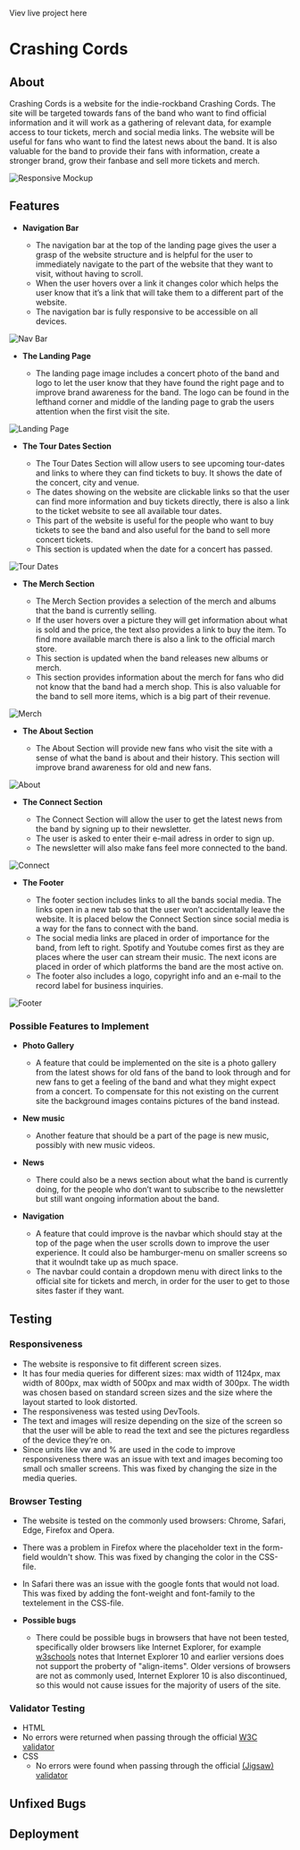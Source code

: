 Viev live project here

# Crashing Cords
## About
Crashing Cords is a website for the indie-rockband Crashing Cords. The site will be targeted towards fans of the band who want to find official information and it will work as a gathering of relevant data, for example access to tour tickets, merch and social media links. The website will be useful for fans who want to find the latest news about the band. It is also valuable for the band to provide their fans with information, create a stronger brand, grow their fanbase and sell more tickets and merch.

![Responsive Mockup]()

## Features
- __Navigation Bar__
 
  - The navigation bar at the top of the landing page gives the user a grasp of the website structure and is helpful for the user to immediately navigate to the part of the website that they want to visit, without having to scroll. 
  - When the user hovers over a link it changes color which helps the user know that it’s a link that will take them to a different part of the website. 
  - The navigation bar is fully responsive to be accessible on all devices. 

 ![Nav Bar]()

- __The Landing Page__

  - The landing page image includes a concert photo of the band and logo to let the user know that they have found the right page and to improve brand awareness for the band. The logo can be found in the lefthand corner and middle of the landing page to grab the users attention when the first visit the site.

 ![Landing Page]()

- __The Tour Dates Section__

  - The Tour Dates Section will allow users to see upcoming tour-dates and links to where they can find tickets to buy. It shows the date of the concert, city and venue. 
  - The dates showing on the website are clickable links so that the user can find more information and buy tickets directly, there is also a link to the ticket website to see all available tour dates. 
  - This part of the website is useful for the people who want to buy tickets to see the band and also useful for the band to sell more concert tickets. 
  - This section is updated when the date for a concert has passed.

 ![Tour Dates]()

- __The Merch Section__
 
  - The Merch Section provides a selection of the merch and albums that the band is currently selling. 
  - If the user hovers over a picture they will get information about what is sold and the price, the text also provides a link to buy the item. To find more available march there is also a link to the official march store. 
  - This section is updated when the band releases new albums or merch. 
  - This section provides information about the merch for fans who did not know that the band had a merch shop. This is also valuable for the band to sell more items, which is a big part of their revenue. 

 ![Merch]()

- __The About Section__
  
  - The About Section will provide new fans who visit the site with a sense of what the band is about and their history. This section will improve brand awareness for old and new fans. 

 ![About]()

- __The Connect Section__

  - The Connect Section will allow the user to get the latest news from the band by signing up to their newsletter. 
  - The user is asked to enter their e-mail adress in order to sign up. 
  - The newsletter will also make fans feel more connected to the band. 
 
 ![Connect]()

- __The Footer__

  - The footer section includes links to all the bands social media. The links open in a new tab so that the user won’t accidentally leave the website. It is placed below the Connect Section since social media is a way for the fans to connect with the band. 
  - The social media links are placed in order of importance for the band, from left to right. Spotify and Youtube comes first as they are places where the user can stream their music. The next icons are placed in order of which platforms the band are the most active on. 
  - The footer also includes a logo, copyright info and an e-mail to the record label for business inquiries. 

 ![Footer]()

 ### Possible Features to Implement

- __Photo Gallery__
  
  - A feature that could be implemented on the site is a photo gallery from the latest shows for old fans of the band to look through and for new fans to get a feeling of the band and what they might expect from a concert. To compensate for this not existing on the current site the background images contains pictures of the band instead. 
  
- __New music__ 
  
  - Another feature that should be a part of the page is new music, possibly with new music videos.

- __News__
 
  - There could also be a news section about what the band is currently doing, for the people who don’t want to subscribe to the newsletter but still want ongoing information about the band.

- __Navigation__

  - A feature that could improve is the navbar which should stay at the top of the page when the user scrolls down to improve the user experience. It could also be hamburger-menu on smaller screens so that it woulndt take up as much space.
  - The navbar could contain a dropdown menu with direct links to the official site for tickets and merch, in order for the user to get to those sites faster if they want.

## Testing

### Responsiveness

  - The website is responsive to fit different screen sizes. 
  - It has four media queries for different sizes: max width of 1124px, max width of 800px, max width of 500px and max width of 300px. The width was chosen based on standard screen sizes and the size where the layout started to look distorted. 
  - The responsiveness was tested using DevTools.
  - The text and images will resize depending on the size of the screen so that the user will be able to read the text and see the pictures regardless of the device they’re on. 
  - Since units like vw and % are used in the code to improve responsiveness there was an issue with text and images becoming too small och smaller screens. This was fixed by changing the size in the media queries. 

### Browser Testing

  - The website is tested on the commonly used browsers: Chrome, Safari, Edge, Firefox and Opera. 
  - There was a problem in Firefox where the placeholder text in the form-field wouldn't show. This was fixed by changing the color in the CSS-file. 
  - In Safari there was an issue with the google fonts that would not load. This was fixed by adding the font-weight and font-family to the textelement in the CSS-file.

- __Possible bugs__
  - There could be possible bugs in browsers that have not been tested, specifically older browsers like Internet Explorer, for example [w3schools](https://www.w3schools.com/cssref/tryit.php?filename=trycss3_align-items) notes that Internet Explorer 10 and earlier versions does not support the proberty of "align-items". Older versions of browsers are not as commonly used, Internet Explorer 10 is also discontinued, so this would not cause issues for the majority of users of the site. 

### Validator Testing 
  - HTML
   - No errors were returned when passing through the official [W3C validator](https://validator.w3.org/nu/#textarea)
 - CSS
   - No errors were found when passing through the official [(Jigsaw) validator]()

## Unfixed Bugs


## Deployment














 





